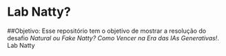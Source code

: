 #  Lab Natty? 

##Objetivo:  Esse repositório tem o objetivo de mostrar a resolução do desafio *Natural ou Fake Natty? Como Vencer na Era das IAs Generativas!*. Lab Natty
